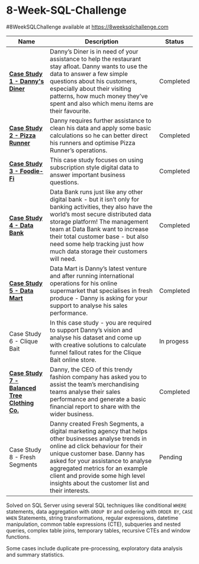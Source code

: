 # 8-Week-SQL-Challenge 
#8WeekSQLChallenge available at https://8weeksqlchallenge.com

| Name                                       | Description                                                                                                                                                                                                                                                                                                                                                                                                                                        | Status               |
|--------------------------------------------|----------------------------------------------------------------------------------------------------------------------------------------------------------------------------------------------------------------------------------------------------------------------------------------------------------------------------------------------------------------------------------------------------------------------------------------------------|---------------------|
| **[Case Study 1 - Danny's Diner](https://github.com/andreareosa/8-Week-SQL-Challenge/tree/main/Case%20Study%201%20-%20Danny's%20Diner)**              | Danny’s Diner is in need of your assistance to help the restaurant stay afloat. Danny wants to use the data to answer a few simple questions about his customers, especially about their visiting patterns, how much money they’ve spent and also which menu items are their favourite. | Completed           |
| **[Case Study 2 - Pizza Runner](https://github.com/andreareosa/8-Week-SQL-Challenge/tree/main/Case%20Study%202%20-%20Pizza%20Runner)**               | Danny requires further assistance to clean his data and apply some basic calculations so he can better direct his runners and optimise Pizza Runner’s operations.                                                                                                                                                                                                                                                                                  | Completed           |
| **[Case Study 3 - Foodie-Fi](https://github.com/andreareosa/8-Week-SQL-Challenge/tree/main/Case%20Study%203%20-%20Foodie-Fi)** | This case study focuses on using subscription style digital data to answer important business questions. | Completed |
| **[Case Study 4 - Data Bank](https://github.com/andreareosa/8-Week-SQL-Challenge/tree/main/Case%20Study%204%20-%20Data%20Bank)** | Data Bank runs just like any other digital bank - but it isn’t only for banking activities, they also have the world’s most secure distributed data storage platform! The management team at Data Bank want to increase their total customer base - but also need some help tracking just how much data storage their customers will need.| Completed |
| **[Case Study 5 - Data Mart](https://github.com/andreareosa/8-Week-SQL-Challenge/tree/main/Case%20Study%205%20-%20Data%20Mart)** | Data Mart is Danny’s latest venture and after running international operations for his online supermarket that specialises in fresh produce - Danny is asking for your support to analyse his sales performance. | Completed |
| Case Study 6 - Clique Bait | In this case study - you are required to support Danny’s vision and analyse his dataset and come up with creative solutions to calculate funnel fallout rates for the Clique Bait online store. | In progess |
| **[Case Study 7 - Balanced Tree Clothing Co.](https://github.com/andreareosa/8-Week-SQL-Challenge/tree/main/Case%20Study%207%20-%20Balanced%20Tree%20Clothing%20Co.)** | Danny, the CEO of this trendy fashion company has asked you to assist the team’s merchandising teams analyse their sales performance and generate a basic financial report to share with the wider business. | Completed |
| Case Study 8 - Fresh Segments | Danny created Fresh Segments, a digital marketing agency that helps other businesses analyse trends in online ad click behaviour for their unique customer base. Danny has asked for your assistance to analyse aggregated metrics for an example client and provide some high level insights about the customer list and their interests. | Pending |

Solved on SQL Server using several SQL techniques like conditional `WHERE` statements, data aggregation with `GROUP BY` and ordering with `ORDER BY`, `CASE WHEN` Statements, string transformations, regular expressions, datetime manipulation, common table expressions (CTE), subqueries and nested queries, complex table joins, temporary tables, recursive CTEs and window functions.

Some cases include duplicate pre-processing, exploratory data analysis and summary statistics.

